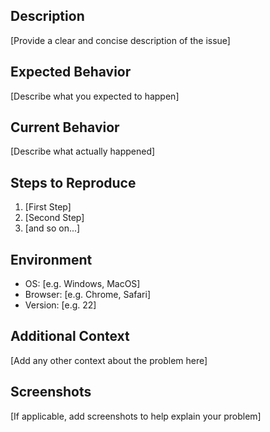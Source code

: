 ## Description

[Provide a clear and concise description of the issue]

## Expected Behavior

[Describe what you expected to happen]

## Current Behavior

[Describe what actually happened]

## Steps to Reproduce

1. [First Step]
2. [Second Step]
3. [and so on...]

## Environment

- OS: [e.g. Windows, MacOS]
- Browser: [e.g. Chrome, Safari]
- Version: [e.g. 22]

## Additional Context

[Add any other context about the problem here]

## Screenshots

[If applicable, add screenshots to help explain your problem]
